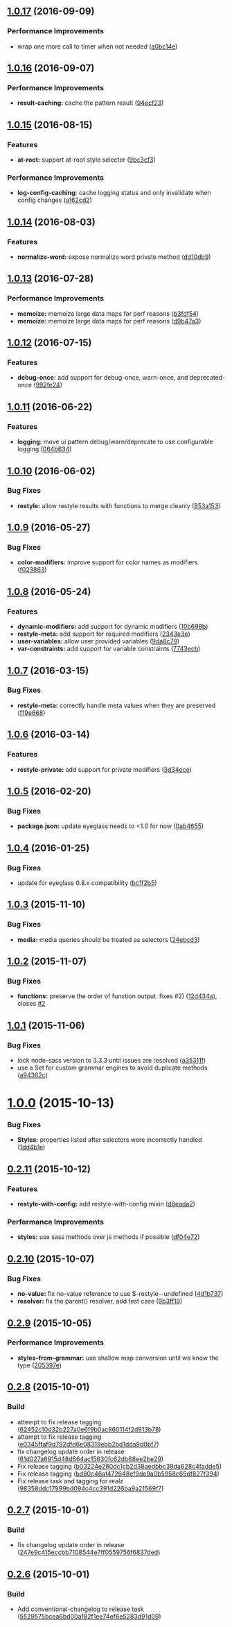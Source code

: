 <a name="1.0.17"></a>
## [1.0.17](https://github.com/eoneill/eyeglass-restyle/compare/v1.0.16...v1.0.17) (2016-09-09)


### Performance Improvements

* wrap one more call to timer when not needed ([a0bc14e](https://github.com/eoneill/eyeglass-restyle/commit/a0bc14e))



<a name="1.0.16"></a>
## [1.0.16](https://github.com/eoneill/eyeglass-restyle/compare/v1.0.14...v1.0.16) (2016-09-07)

### Performance Improvements

* **result-caching:** cache the pattern result ([94ecf23](https://github.com/eoneill/eyeglass-restyle/commit/94ecf23))



<a name="1.0.15"></a>
## [1.0.15](https://github.com/eoneill/eyeglass-restyle/compare/v1.0.14...v1.0.15) (2016-08-15)


### Features

* **at-root:** support at-root style selector ([9bc3cf3](https://github.com/eoneill/eyeglass-restyle/commit/9bc3cf3))

### Performance Improvements

* **log-config-caching:** cache logging status and only invalidate when config changes ([a162cd2](https://github.com/eoneill/eyeglass-restyle/commit/a162cd2))



<a name="1.0.14"></a>
## [1.0.14](https://github.com/eoneill/eyeglass-restyle/compare/v1.0.13...v1.0.14) (2016-08-03)


### Features

* **normalize-word:** expose normalize word private method ([dd10db9](https://github.com/eoneill/eyeglass-restyle/commit/dd10db9))



<a name="1.0.13"></a>
## [1.0.13](https://github.com/eoneill/eyeglass-restyle/compare/v1.0.12...v1.0.13) (2016-07-28)


### Performance Improvements

* **memoize:** memoize large data maps for perf reasons ([b3fdf54](https://github.com/eoneill/eyeglass-restyle/commit/b3fdf54))
* **memoize:** memoize large data maps for perf reasons ([d9b47a3](https://github.com/eoneill/eyeglass-restyle/commit/d9b47a3))



<a name="1.0.12"></a>
## [1.0.12](https://github.com/eoneill/eyeglass-restyle/compare/v1.0.11...v1.0.12) (2016-07-15)


### Features

* **debug-once:** add support for debug-once, warn-once, and deprecated-once ([992fe24](https://github.com/eoneill/eyeglass-restyle/commit/992fe24))



<a name="1.0.11"></a>
## [1.0.11](https://github.com/eoneill/eyeglass-restyle/compare/v1.0.10...v1.0.11) (2016-06-22)


### Features

* **logging:** move ui pattern debug/warn/deprecate to use configurable logging ([064b634](https://github.com/eoneill/eyeglass-restyle/commit/064b634))



<a name="1.0.10"></a>
## [1.0.10](https://github.com/eoneill/eyeglass-restyle/compare/v1.0.9...v1.0.10) (2016-06-02)


### Bug Fixes

* **restyle:** allow restyle results with functions to merge cleanly ([853a153](https://github.com/eoneill/eyeglass-restyle/commit/853a153))



<a name="1.0.9"></a>
## [1.0.9](https://github.com/eoneill/eyeglass-restyle/compare/v1.0.8...v1.0.9) (2016-05-27)


### Bug Fixes

* **color-modifiers:** improve support for color names as modifiers ([f023863](https://github.com/eoneill/eyeglass-restyle/commit/f023863))



<a name="1.0.8"></a>
## [1.0.8](https://github.com/eoneill/eyeglass-restyle/compare/v1.0.7...v1.0.8) (2016-05-24)


### Features

* **dynamic-modifiers:** add support for dynamic modifiers ([10b698b](https://github.com/eoneill/eyeglass-restyle/commit/10b698b))
* **restyle-meta:** add support for required modifiers ([2343e3e](https://github.com/eoneill/eyeglass-restyle/commit/2343e3e))
* **user-variables:** allow user provided variables ([9da8c79](https://github.com/eoneill/eyeglass-restyle/commit/9da8c79))
* **var-constraints:** add support for variable constraints ([7743ecb](https://github.com/eoneill/eyeglass-restyle/commit/7743ecb))



<a name="1.0.7"></a>
## [1.0.7](https://github.com/eoneill/eyeglass-restyle/compare/v1.0.6...v1.0.7) (2016-03-15)


### Bug Fixes

* **restyle-meta:** correctly handle meta values when they are preserved ([f19e668](https://github.com/eoneill/eyeglass-restyle/commit/f19e668))



<a name="1.0.6"></a>
## [1.0.6](https://github.com/eoneill/eyeglass-restyle/compare/v1.0.5...v1.0.6) (2016-03-14)


### Features

* **restyle-private:** add support for private modifiers ([3d34ece](https://github.com/eoneill/eyeglass-restyle/commit/3d34ece))



<a name="1.0.5"></a>
## [1.0.5](https://github.com/eoneill/eyeglass-restyle/compare/v1.0.4...v1.0.5) (2016-02-20)


### Bug Fixes

* **package.json:** update eyeglass:needs to <1.0 for now ([0ab4655](https://github.com/eoneill/eyeglass-restyle/commit/0ab4655))



<a name="1.0.4"></a>
## [1.0.4](https://github.com/eoneill/eyeglass-restyle/compare/v1.0.3...v1.0.4) (2016-01-25)


### Bug Fixes

* update for eyeglass 0.8.x compatibility ([bc1f2b5](https://github.com/eoneill/eyeglass-restyle/commit/bc1f2b5))



<a name="1.0.3"></a>
## [1.0.3](https://github.com/eoneill/eyeglass-restyle/compare/v1.0.2...v1.0.3) (2015-11-10)


### Bug Fixes

* **media:** media queries should be treated as selectors ([24ebcd3](https://github.com/eoneill/eyeglass-restyle/commit/24ebcd3))



<a name="1.0.2"></a>
## [1.0.2](https://github.com/eoneill/eyeglass-restyle/compare/v1.0.1...v1.0.2) (2015-11-07)


### Bug Fixes

* **functions:** preserve the order of function output. fixes #2) ([12d434a](https://github.com/eoneill/eyeglass-restyle/commit/12d434a)), closes [#2](https://github.com/eoneill/eyeglass-restyle/issues/2)



<a name="1.0.1"></a>
## [1.0.1](https://github.com/eoneill/eyeglass-restyle/compare/v1.0.0...v1.0.1) (2015-11-06)


### Bug Fixes

* lock node-sass version to 3.3.3 until issues are resolved ([a35311f](https://github.com/eoneill/eyeglass-restyle/commit/a35311f))
* use a Set for custom grammar engines to avoid duplicate methods ([a94362c](https://github.com/eoneill/eyeglass-restyle/commit/a94362c))



<a name="1.0.0"></a>
# [1.0.0](https://github.com/eoneill/eyeglass-restyle/compare/v0.2.11...v1.0.0) (2015-10-13)


### Bug Fixes

* **Styles:** properties listed after selectors were incorrectly handled ([1dd4b1e](https://github.com/eoneill/eyeglass-restyle/commit/1dd4b1e))



<a name="0.2.11"></a>
## [0.2.11](https://github.com/eoneill/eyeglass-restyle/compare/v0.2.10...v0.2.11) (2015-10-12)


### Features

* **restyle-with-config:** add restyle-with-config mixin ([d6eada2](https://github.com/eoneill/eyeglass-restyle/commit/d6eada2))

### Performance Improvements

* **styles:** use sass methods over js methods if possible ([df04e72](https://github.com/eoneill/eyeglass-restyle/commit/df04e72))



<a name="0.2.10"></a>
## [0.2.10](https://github.com/eoneill/eyeglass-restyle/compare/v0.2.9...v0.2.10) (2015-10-07)


### Bug Fixes

* **no-value:** fix no-value reference to use $-restyle--undefined ([4d1b737](https://github.com/eoneill/eyeglass-restyle/commit/4d1b737))
* **resolver:** fix the parent() resolver, add test case ([9b3ff19](https://github.com/eoneill/eyeglass-restyle/commit/9b3ff19))



<a name="0.2.9"></a>
## [0.2.9](https://github.com/eoneill/eyeglass-restyle/compare/v0.2.8...v0.2.9) (2015-10-05)


### Performance Improvements

* **styles-from-grammar:** use shallow map conversion until we know the type ([205397e](https://github.com/eoneill/eyeglass-restyle/commit/205397e))



<a name="0.2.8"></a>
## [0.2.8](https://github.com/eoneill/eyeglass-restyle/compare/v0.2.7...v0.2.8) (2015-10-01)


### Build

* attempt to fix release tagging ([62452c10d32b227a0e6f9b0ac860114f2d913b78](https://github.com/eoneill/eyeglass-restyle/commit/62452c10d32b227a0e6f9b0ac860114f2d913b78))
* attempt to fix release tagging ([e0345ffaf9d792dfd6e08319ebb2bd1dda9d0bf7](https://github.com/eoneill/eyeglass-restyle/commit/e0345ffaf9d792dfd6e08319ebb2bd1dda9d0bf7))
* fix changelog update order in release ([61d027a6915d48d664ac15630fc62db68ee2be29](https://github.com/eoneill/eyeglass-restyle/commit/61d027a6915d48d664ac15630fc62db68ee2be29))
* Fix release tagging  ([b03224e260dc1cb2d38aedbbc39da628c4fadde5](https://github.com/eoneill/eyeglass-restyle/commit/b03224e260dc1cb2d38aedbbc39da628c4fadde5))
* Fix release tagging  ([bd80c46af472648ef9de9a0b5958c65df827f394](https://github.com/eoneill/eyeglass-restyle/commit/bd80c46af472648ef9de9a0b5958c65df827f394))
* Fix release task and tagging for realz ([98358ddc17999bd094c4cc391d226ba9a21569f7](https://github.com/eoneill/eyeglass-restyle/commit/98358ddc17999bd094c4cc391d226ba9a21569f7))



<a name="0.2.7"></a>
## [0.2.7](https://github.com/eoneill/eyeglass-restyle/compare/v0.2.6...v0.2.7) (2015-10-01)


### Build

* fix changelog update order in release ([247e9c415eccbb7108544e7ff0559756f6837ded](https://github.com/eoneill/eyeglass-restyle/commit/247e9c415eccbb7108544e7ff0559756f6837ded))



<a name="0.2.6"></a>
## [0.2.6](https://github.com/eoneill/eyeglass-restyle/compare/v0.2.5...v0.2.6) (2015-10-01)


### Build

* Add conventional-changelog to release task ([5529575bcea6bd00a182f1ee74ef6e5283d91d09](https://github.com/eoneill/eyeglass-restyle/commit/5529575bcea6bd00a182f1ee74ef6e5283d91d09))

